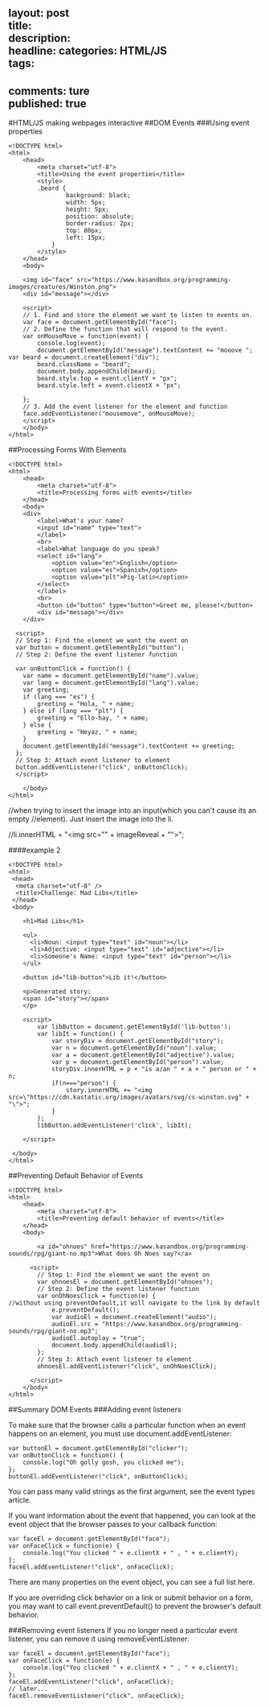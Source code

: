 layout: post  
title:   
description:     
headline: 
categories: HTML/JS  
tags: 
  -   
comments: ture  
published: true  
---  
#HTML/JS making webpages interactive
##DOM Events
###Using event properties
```
<!DOCTYPE html>
<html>
    <head>
        <meta charset="utf-8">
        <title>Using the event properties</title>
        <style>
        .beard {
              	background: black;
         		width: 5px;
         		height: 5px;
         		position: absolute;
         		border-radius: 2px;
         		top: 80px;
         		left: 15px;
         	}
        </style>
    </head>
    <body>
    
    <img id="face" src="https://www.kasandbox.org/programming-images/creatures/Winston.png">
    <div id="message"></div>
    
    <script>
    // 1. Find and store the element we want to listen to events on.
    var face = document.getElementById("face");
    // 2. Define the function that will respond to the event.
    var onMouseMove = function(event) {
        console.log(event);
        document.getElementById("message").textContent += "mooove ";         var beard = document.createElement("div");
        beard.className = "beard";
        document.body.appendChild(beard);
        beard.style.top = event.clientY + "px";
        beard.style.left = event.clientX + "px";
        
    };
    // 3. Add the event listener for the element and function
    face.addEventListener("mousemove", onMouseMove);
    </script>
    </body>
</html>
```

##Processing Forms With Elements

```
<!DOCTYPE html>
<html>
    <head>
        <meta charset="utf-8">
        <title>Processing forms with events</title>
    </head>
    <body>
    <div>
        <label>What's your name?
        <input id="name" type="text">
        </label>
        <br>
        <label>What language do you speak?
        <select id="lang">
            <option value="en">English</option>
            <option value="es">Spanish</option>
            <option value="plt">Pig-latin</option>
        </select>
        </label>
        <br>
        <button id="button" type="button">Greet me, please!</button>
        <div id="message"></div>
    </div>
    
  <script>
  // Step 1: Find the element we want the event on
  var button = document.getElementById("button");
  // Step 2: Define the event listener function
     
  var onButtonClick = function() {
    var name = document.getElementById("name").value;
    var lang = document.getElementById("lang").value;
    var greeting;
    if (lang === "es") {
        greeting = "Hola, " + name;
    } else if (lang === "plt") {
        greeting = "Ello-hay, " + name;
    } else {
        greeting = "Heyaz, " + name;
    }
    document.getElementById("message").textContent += greeting;  
  };
  // Step 3: Attach event listener to element
  button.addEventListener("click", onButtonClick);
  </script>

    </body>
</html>

```
//when trying to insert the image into an input(which you can't cause its an empty //element). Just insert the image into the li.

//li.innerHTML = "<img src=\"" + imageReveal + "\">";

####example 2
```
<!DOCTYPE html>
<html>
 <head>
  <meta charset="utf-8" />
  <title>Challenge: Mad Libs</title>
 </head>
 <body>
 
    <h1>Mad Libs</h1>
     
    <ul>
      <li>Noun: <input type="text" id="noun"></li>
      <li>Adjective: <input type="text" id="adjective"></li>
      <li>Someone's Name: <input type="text" id="person"></li>
    </ul>
     
    <button id="lib-button">Lib it!</button>
      
    <p>Generated story: 
    <span id="story"></span>
    </p>
 
    <script>
        var libButton = document.getElementById('lib-button');
        var libIt = function() {
            var storyDiv = document.getElementById("story");
            var n = document.getElementById("noun").value;
            var a = document.getElementById("adjective").value;
            var p = document.getElementById("person").value;
            storyDiv.innerHTML = p + "is a/an " + a + " person or " + n;
            if(n==="person") {
                story.innerHTML += "<img src=\"https://cdn.kastatic.org/images/avatars/svg/cs-winston.svg" + "\">";
            }
        };
        libButton.addEventListener('click', libIt);
        
    </script>
  
 </body>
</html>

```

##Preventing Default Behavior of Events

```
<!DOCTYPE html>
<html>
    <head>
        <meta charset="utf-8">
        <title>Preventing default behavior of events</title>
    </head>
    <body>
    
        <a id="ohnoes" href="https://www.kasandbox.org/programming-sounds/rpg/giant-no.mp3">What does Oh Noes say?</a>
    
      <script>
        // Step 1: Find the element we want the event on
        var ohnoesEl = document.getElementById("ohnoes");
        // Step 2: Define the event listener function
        var onOhNoesClick = function(e) {
//without using preventDefault,it will navigate to the link by default
            e.preventDefault();
            var audioEl = document.createElement("audio");
            audioEl.src = "https://www.kasandbox.org/programming-sounds/rpg/giant-no.mp3";
            audioEl.autoplay = "true";
            document.body.appendChild(audioEl);
        };
        // Step 3: Attach event listener to element
        ohnoesEl.addEventListener("click", onOhNoesClick);
        
      </script>
    </body>
</html>
```

##Summary DOM Events
###Adding event listeners

To make sure that the browser calls a particular function when an event happens on an element, you must use document.addEventListener:
```
var buttonEl = document.getElementById("clicker");
var onButtonClick = function() {
    console.log("Oh golly gosh, you clicked me");
};
buttonEl.addEventListener("click", onButtonClick);
```
You can pass many valid strings as the first argument, see the event types article.

If you want information about the event that happened, you can look at the event object that the browser passes to your callback function:
```
var faceEl = document.getElementById("face");
var onFaceClick = function(e) {
    console.log("You clicked " + e.clientX + " , " + e.clientY);
};
faceEl.addEventListener("click", onFaceClick);
```
There are many properties on the event object, you can see a full list here.

If you are overriding click behavior on a link or submit behavior on a form, you may want to call event.preventDefault() to prevent the browser's default behavior.

###Removing event listeners
If you no longer need a particular event listener, you can remove it using removeEventListener:

```
var faceEl = document.getElementById("face");
var onFaceClick = function(e) {
    console.log("You clicked " + e.clientX + " , " + e.clientY);
};
faceEl.addEventListener("click", onFaceClick);
// later...
faceEl.removeEventListener("click", onFaceClick);
```
